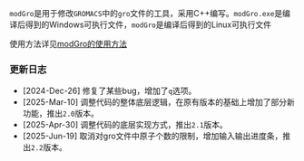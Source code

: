`modGro`是用于修改`GROMACS`中的`gro`文件的工具，采用C++编写。`modGro.exe`是编译后得到的Windows可执行文件，`modGro`是编译后得到的Linux可执行文件 <br>

使用方法详见<a href="https://blog.99092019.xyz/modGro_usage.html">modGro的使用方法</a>

### 更新日志
* [2024-Dec-26] 修复了某些bug，增加了`q`选项。
* [2025-Mar-10] 调整代码的整体底层逻辑，在原有版本的基础上增加了部分新功能，推出`2.0`版本。
* [2025-Apr-30] 调整代码的底层实现方式，推出`2.1`版本。
* [2025-Jun-19] 取消对gro文件中原子个数的限制，增加输入输出进度条，推出`2.2`版本。
